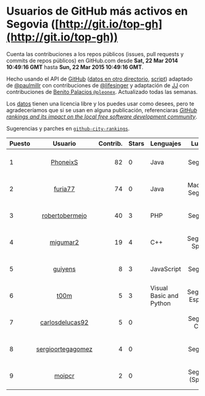 # Usuarios de GitHub más activos en Segovia ([http://git.io/top-gh](http://git.io/top-gh))



  Cuenta las contribuciones a los repos públicos (issues, pull requests y commits de repos públicos) en GitHub.com desde  **Sat, 22 Mar 2014 10:49:16 GMT** hasta **Sun, 22 Mar 2015 10:49:16 GMT**.

  Hecho usando el API de [GitHub](http://github.com) ([datos en otro directorio](https://github.com/JJ/top-github-users-data/tree/master/data), [script](https://github.com/JJ/top-github-users)) adaptado de [@paulmillr](https://github.com/paulmillr) con contribuciones de [@lifesinger](https://github.com/lifesinger) y adaptación de [JJ](http://jj.github.io) con contribuciones de [Benito Palacios `@pleonex`](http://github.com/pleonex). Actualizado todas las semanas.

  Los [datos](https://github.com/JJ/top-github-users-data/tree/master/data) tienen una licencia libre y los puedes usar como desees, pero te agradeceríamos que si se usan en alguna publicación, referenciaras [*GitHub rankings and its impact on the local free software development community*](https://thewinnower.com/papers/github-rankings-and-its-impact-on-the-local-free-software-development-community).

  Sugerencias y parches en [`github-city-rankings`](http://github.com/JJ/github-city-rankings).


| Puesto   |  Usuario  |Contrib.| Stars | Lenguajes   |      Lugar      |  Avatar  |
|----------|:---------:|-------:|-------|-------------|:---------------:|----------|
| 1 | [PhoneixS](https://github.com/PhoneixS) | 82 | 0 | Java | Segovia | <img src='https://avatars3.githubusercontent.com/u/1279539?v=3&s=64' width='64' height='64' title='Javier Alfonso'> |
| 2 | [furia77](https://github.com/furia77) | 74 | 0 | Java | Madrid / Segovia | <img src='https://avatars2.githubusercontent.com/u/4102837?v=3&s=64' width='64' height='64' title=''> |
| 3 | [robertobermejo](https://github.com/robertobermejo) | 40 | 3 | PHP | Segovia | <img src='https://avatars2.githubusercontent.com/u/221931?v=3&s=64' width='64' height='64' title='Roberto Bermejo Martinez'> |
| 4 | [migumar2](https://github.com/migumar2) | 19 | 4 | C++ | Segovia, Spain | <img src='https://avatars1.githubusercontent.com/u/819947?v=3&s=64' width='64' height='64' title='Miguel A. Martínez-Prieto'> |
| 5 | [guiyens](https://github.com/guiyens) | 8 | 3 | JavaScript | Segovia | <img src='https://avatars2.githubusercontent.com/u/1494204?v=3&s=64' width='64' height='64' title='Guillermo Ramos Vega'> |
| 6 | [t00m](https://github.com/t00m) | 5 | 3 | Visual Basic and Python | Segovia, España | <img src='https://avatars1.githubusercontent.com/u/386662?v=3&s=64' width='64' height='64' title='Tomás Vírseda'> |
| 7 | [carlosdelucas92](https://github.com/carlosdelucas92) | 5 | 0 |  | Segovia City | <img src='https://avatars2.githubusercontent.com/u/10717935?v=3&s=64' width='64' height='64' title='Carlos de Lucas Sanz'> |
| 8 | [sergioortegagomez](https://github.com/sergioortegagomez) | 4 | 0 |  | Segovia | <img src='https://avatars1.githubusercontent.com/u/8767128?v=3&s=64' width='64' height='64' title='Sergio'> |
| 9 | [moipcr](https://github.com/moipcr) | 2 | 0 |  | Segovia (Spain) | <img src='https://avatars3.githubusercontent.com/u/10281984?v=3&s=64' width='64' height='64' title='Moi'> |
